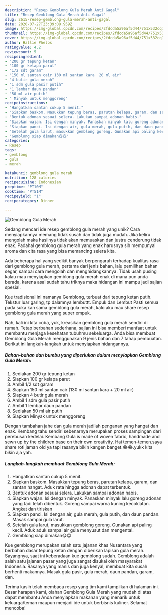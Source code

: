 ```yaml
---
description: "Resep Gemblong Gula Merah Anti Gagal"
title: "Resep Gemblong Gula Merah Anti Gagal"
slug: 2615-resep-gemblong-gula-merah-anti-gagal
date: 2020-07-27T23:39:08.959Z
image: https://img-global.cpcdn.com/recipes/2fdcda5a96af5d44/751x532cq70/gemblong-gula-merah-foto-resep-utama.jpg
thumbnail: https://img-global.cpcdn.com/recipes/2fdcda5a96af5d44/751x532cq70/gemblong-gula-merah-foto-resep-utama.jpg
cover: https://img-global.cpcdn.com/recipes/2fdcda5a96af5d44/751x532cq70/gemblong-gula-merah-foto-resep-utama.jpg
author: Hallie Phelps
ratingvalue: 4.2
reviewcount: 5
recipeingredient:
- "200 gr tepung ketan"
- "100 gr kelapa parut"
- "1/2 sdt garam"
- "150 ml santan cair 130 ml santan kara  20 ml air"
- "4 butir gula merah"
- "1 sdm gula pasir putih"
- "1 lembar daun pandan"
- "50 ml air putih"
- " Minyak untuk menggoreng"
recipeinstructions:
- "Hangatkan santan cukup 5 menit."
- "Siapkan baskom. Masukkan tepung beras, parutan kelapa, garam, dan santan hangat. Aduk rata hingga adonan dapat terbentuk."
- "Bentuk adonan sesuai selera. Lakukan sampai adonan habis."
- "Siapkan wajan. Isi dengan minyak. Panaskan minyak lalu goreng adonan yang tadi telah dibentuk. Goreng sampai warna kuning kecoklatan. Angkat dan tiriskan"
- "Siapkan panci. Isi dengan air, gula merah, gula putih, dan daun pandan. Masak sampai gula larut."
- "Setelah gula larut, masukkan gemblong goreng. Gunakan api paling kecil. Aduk aduk sampai air gula menyusut dan mengental."
- "Gemblong siap dimakan😋😋"
categories:
- Resep
tags:
- gemblong
- gula
- merah

katakunci: gemblong gula merah 
nutrition: 128 calories
recipecuisine: Indonesian
preptime: "PT10M"
cooktime: "PT51M"
recipeyield: "1"
recipecategory: Dinner

---
```



![Gemblong Gula Merah](https://img-global.cpcdn.com/recipes/2fdcda5a96af5d44/751x532cq70/gemblong-gula-merah-foto-resep-utama.jpg)

Sedang mencari ide resep gemblong gula merah yang unik? Cara menyiapkannya memang tidak susah dan tidak juga mudah. Jika keliru mengolah maka hasilnya tidak akan memuaskan dan justru cenderung tidak enak. Padahal gemblong gula merah yang enak harusnya sih mempunyai aroma dan cita rasa yang bisa memancing selera kita.

Ada beberapa hal yang sedikit banyak berpengaruh terhadap kualitas rasa dari gemblong gula merah, pertama dari jenis bahan, lalu pemilihan bahan segar, sampai cara mengolah dan menghidangkannya. Tidak usah pusing kalau mau menyiapkan gemblong gula merah enak di mana pun anda berada, karena asal sudah tahu triknya maka hidangan ini mampu jadi sajian spesial.

Kue tradisional ini namanya Gemblong, terbuat dari tepung ketan putih. Tekstur luar garing, tp dalamnya lembuttt. Empuk dan Lembut Pasti semua pada suka kan sama gemblong gula merah, kalo aku mau share resep gemblong gula merah yang super empuk.


Nah, kali ini kita coba, yuk, kreasikan gemblong gula merah sendiri di rumah. Tetap berbahan sederhana, sajian ini bisa memberi manfaat untuk membantu menjaga kesehatan tubuhmu sekeluarga. Anda bisa membuat Gemblong Gula Merah menggunakan 9 jenis bahan dan 7 tahap pembuatan. Berikut ini langkah-langkah untuk menyiapkan hidangannya.

<!--inarticleads1-->

##### Bahan-bahan dan bumbu yang diperlukan dalam menyiapkan Gemblong Gula Merah:

1. Sediakan 200 gr tepung ketan
1. Siapkan 100 gr kelapa parut
1. Ambil 1/2 sdt garam
1. Siapkan 150 ml santan cair (130 ml santan kara + 20 ml air)
1. Siapkan 4 butir gula merah
1. Ambil 1 sdm gula pasir putih
1. Ambil 1 lembar daun pandan
1. Sediakan 50 ml air putih
1. Siapkan  Minyak untuk menggoreng


Dengan tambahan jahe dan gula merah jadilah penganan yang hangat dan enak. Kembang tahu sendiri sebenarnya merupakan proses sampingan dari perebusan kedelai. Kembang Gula is made of woven fabric, handmade and sewn up by the children base on their own creativity. Hai temen-temen.saya share roti jaman old ya tapi rasanya bikin kangen banget.😂😂.yukk kita bikin aja yah. 

<!--inarticleads2-->

##### Langkah-langkah membuat Gemblong Gula Merah:

1. Hangatkan santan cukup 5 menit.
1. Siapkan baskom. Masukkan tepung beras, parutan kelapa, garam, dan santan hangat. Aduk rata hingga adonan dapat terbentuk.
1. Bentuk adonan sesuai selera. Lakukan sampai adonan habis.
1. Siapkan wajan. Isi dengan minyak. Panaskan minyak lalu goreng adonan yang tadi telah dibentuk. Goreng sampai warna kuning kecoklatan. Angkat dan tiriskan
1. Siapkan panci. Isi dengan air, gula merah, gula putih, dan daun pandan. Masak sampai gula larut.
1. Setelah gula larut, masukkan gemblong goreng. Gunakan api paling kecil. Aduk aduk sampai air gula menyusut dan mengental.
1. Gemblong siap dimakan😋😋


Kue gemblong merupakan salah satu jajanan khas Nusantara yang berbahan dasar tepung ketan dengan diberikan lapisan gula merah. Sayangnya, saat ini keberadaan kue gemblong sudah. Gemblong adalah salah satu jajanan pasar yang juga sangat disukai oleh masyarakat Indonesia. Rasanya yang manis dan juga kenyal, membuat kita susah berhenti makannya. Masak gula pasir, gula merah, daun pandan, garam, dan. 

Terima kasih telah membaca resep yang tim kami tampilkan di halaman ini. Besar harapan kami, olahan Gemblong Gula Merah yang mudah di atas dapat membantu Anda menyiapkan makanan yang menarik untuk keluarga/teman maupun menjadi ide untuk berbisnis kuliner. Selamat mencoba!
